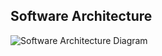 ## Software Architecture 

![Software Architecture Diagram](https://github.com/UTSCCSCC01/Better-Jobs/blob/master/images/design/systemarch.png "Software Architecture Diagram")

